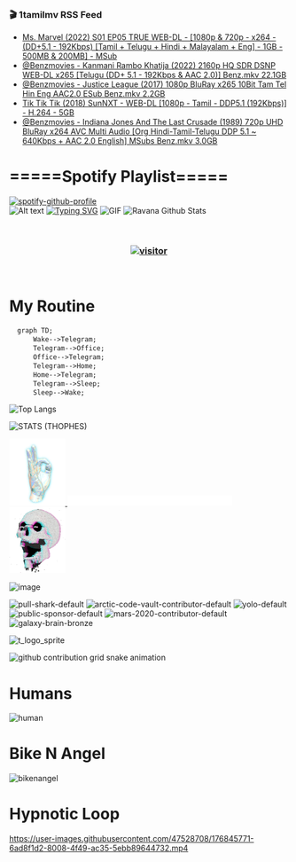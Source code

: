 ### 🎬 1tamilmv RSS Feed

<!-- BLOG-POST-LIST:START -->
- [Ms. Marvel &lpar;2022&rpar; S01 EP05 TRUE WEB-DL - [1080p &amp; 720p - x264 - &lpar;DD+5.1 - 192Kbps&rpar; [Tamil + Telugu + Hindi + Malayalam + Eng] - 1GB - 500MB &amp; 200MB] - MSub](https://www.1tamilmv.space/index.php?/forums/topic/165064-ms-marvel-2022-s01-ep05-true-web-dl-1080p-720p-x264-dd51-192kbps-tamil-telugu-hindi-malayalam-eng-1gb-500mb-200mb-msub/&do=findComment&comment=329938)
- [@Benzmovies - Kanmani Rambo Khatija &lpar;2022&rpar; 2160p HQ SDR DSNP WEB-DL x265 [Telugu &lpar;DD+ 5.1 - 192Kbps &amp; AAC 2.0&rpar;] Benz.mkv 22.1GB](https://www.1tamilmv.space/index.php?/forums/topic/165083-benzmovies-kanmani-rambo-khatija-2022-2160p-hq-sdr-dsnp-web-dl-x265-telugu-dd-51-192kbps-aac-20-benzmkv-221gb/&do=findComment&comment=329937)
- [@Benzmovies - Justice League &lpar;2017&rpar; 1080p BluRay x265 10Bit Tam Tel Hin Eng AAC2.0 ESub Benz.mkv 2.2GB](https://www.1tamilmv.space/index.php?/forums/topic/165082-benzmovies-justice-league-2017-1080p-bluray-x265-10bit-tam-tel-hin-eng-aac20-esub-benzmkv-22gb/&do=findComment&comment=329936)
- [Tik Tik Tik &lpar;2018&rpar; SunNXT - WEB-DL [1080p - Tamil - DDP5.1 &lpar;192Kbps&rpar;] - H.264 - 5GB](https://www.1tamilmv.space/index.php?/forums/topic/165081-tik-tik-tik-2018-sunnxt-web-dl-1080p-tamil-ddp51-192kbps-h264-5gb/&do=findComment&comment=329935)
- [@Benzmovies - Indiana Jones And The Last Crusade &lpar;1989&rpar; 720p UHD BluRay x264 AVC Multi Audio [Org Hindi-Tamil-Telugu DDP 5.1 ~ 640Kbps + AAC 2.0 English] MSubs Benz.mkv 3.0GB](https://www.1tamilmv.space/index.php?/forums/topic/165080-benzmovies-indiana-jones-and-the-last-crusade-1989-720p-uhd-bluray-x264-avc-multi-audio-org-hindi-tamil-telugu-ddp-51-~-640kbps-aac-20-english-msubs-benzmkv-30gb/&do=findComment&comment=329934)
<!-- BLOG-POST-LIST:END -->

# =====Spotify Playlist=====
[![spotify-github-profile](https://spotify-github-profile.vercel.app/api/view?uid=31rfzgmuvvewegdlxvlev4ynz4vu&cover_image=true&theme=default&bar_color=53b14f&bar_color_cover=true)](https://ravana69.github.io/rss)
</br>
![Alt text](https://spotify-recently-played-readme.vercel.app/api?user=31rfzgmuvvewegdlxvlev4ynz4vu)
[![Typing SVG](https://readme-typing-svg.herokuapp.com?color=%2336BCF7&center=true&vCenter=true&multiline=true&height=81&lines=I+AM+RAVANA;CONTACT+ME+ON+TELEGRAM%3A+%40R4V4N4)](https://git.io/typing-svg)
<img align="centre" height="400px" width="490px" alt="GIF" src="https://github.com/ravana69/ravana69/blob/master/rvm.gif" />
![Ravana Github Stats](https://github-readme-stats.vercel.app/api?username=ravana69&&show_icons=true&theme=radical)

<br />
<h3 align="center"> <a href="https://t.me/r4v4n4"><img src="https://profile-counter.glitch.me/ravana69/count.svg" alt="visitor" width="600"></a> </h3>
</br>

<H1>My Routine</H1>

```mermaid
  graph TD;
      Wake-->Telegram;
      Telegram-->Office;
      Office-->Telegram;
      Telegram-->Home;
      Home-->Telegram;
      Telegram-->Sleep;
      Sleep-->Wake;
```
![Top Langs](https://github-readme-stats.vercel.app/api/top-langs/?username=ravana69&&show_icons=true&theme=radical)

![STATS (THOPHES)](https://github-profile-trophy.vercel.app/?username=ravana69&theme=gruvbox&margin-w=10&margin-h=15&column=8)
<br />
<p align="left">
    <a href="#">
        <img width="20%" src="./assets/images/hand.gif" alt="" />
    </a>
    <a href="#">
        <img width="59%" src="./assets/images/spacer.png" alt="" >
    </a>
    <a href="#">
        <img width="20%" src="./assets/images/skull.gif" alt="" />
    </a>
</p>


![image](https://user-images.githubusercontent.com/47528708/175298537-0623dc00-7b1a-4ec1-b5b1-71768763a234.png)

<img width="148" alt="pull-shark-default" src="https://user-images.githubusercontent.com/47528708/176419715-70981865-4dc6-489a-8a1a-06842db67b15.gif"> <img width="148" alt="arctic-code-vault-contributor-default" src="https://user-images.githubusercontent.com/47528708/175267501-e1fbbb8f-c2b2-4882-b865-2ac4debef26c.png"> <img width="148" alt="yolo-default" src="https://user-images.githubusercontent.com/47528708/175267654-281a1880-1129-4b7b-bf2f-de5dd2bc5afa.png"> <img width="148" alt="public-sponsor-default" src="https://user-images.githubusercontent.com/47528708/175268448-2e78cc75-fb25-4d76-bd22-7df520446b45.png"> <img width="148" alt="mars-2020-contributor-default" src="https://user-images.githubusercontent.com/47528708/175268475-de6d987a-3be9-4353-86a5-23b422559355.png"> <img width="148" alt="galaxy-brain-bronze" src="https://user-images.githubusercontent.com/47528708/176419717-e2fdca8b-0fdc-47dd-9511-a7ff52178a33.gif">

![t_logo_sprite](https://user-images.githubusercontent.com/47528708/175293007-21ff1792-1fca-4be3-bcae-12fdc3aa414f.svg)

![github contribution grid snake animation](https://raw.githubusercontent.com/ravana69/ravana69/output/github-contribution-grid-snake-dark.svg#gh-dark-mode-only)

# Humans
<img width="170" alt="human" src="https://user-images.githubusercontent.com/47528708/176413829-c142d478-1c96-4c3c-a2a4-2dd35374c335.gif">

# Bike N Angel
<img width="170" alt="bikenangel" src="https://user-images.githubusercontent.com/47528708/176616968-3a44f91e-8016-477c-9bb5-c4689a1adbee.gif">

# Hypnotic Loop

https://user-images.githubusercontent.com/47528708/176845771-6ad8f1d2-8008-4f49-ac35-5ebb89644732.mp4


